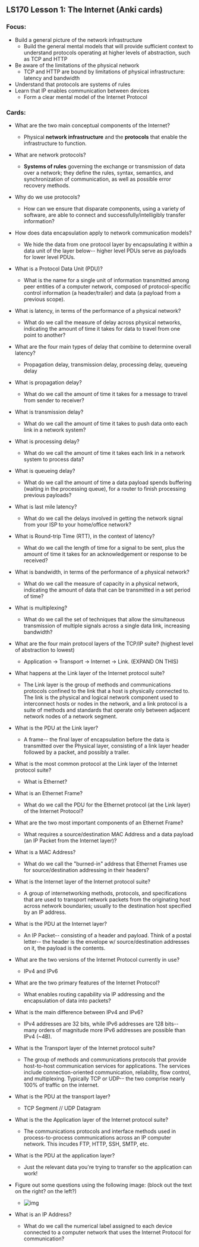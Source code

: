 ## LS170 Lesson 1: The Internet (Anki cards)

### Focus:

* Build a general picture of the network infrastructure
  * Build the general mental models that will provide sufficient context to understand protocols operating at higher levels of abstraction, such as TCP and HTTP
* Be aware of the limitations of the physical network
  * TCP and HTTP are bound by limitations of physical infrastructure: latency and bandwidth
* Understand that protocols are systems of rules
* Learn that IP enables communication between devices
  * Form a clear mental model of the Internet Protocol



### Cards:

* What are the two main conceptual components of the Internet?
  * Physical **network infrastructure** and the **protocols** that enable the infrastructure to function.
* What are network protocols?
  * **Systems of rules** governing the exchange or transmission of data over a network; they define the rules, syntax, semantics, and synchronization of communication, as well as possible error recovery methods.
* Why do we use protocols?
  * How can we ensure that disparate components, using a variety of software, are able to connect and successfully/intelligibly transfer information?
* How does data encapsulation apply to network communication models?
  * We hide the data from one protocol layer by encapsulating it within a data unit of the layer below-- higher level PDUs serve as payloads for lower level PDUs.
* What is a Protocol Data Unit (PDU)?
  * What is the name for a single unit of information transmitted among peer entities of a computer network, composed of protocol-specific control information (a header/trailer) and data (a payload from a previous scope).
* What is latency, in terms of the performance of a physical network?
  * What do we call the measure of delay across physical networks, indicating the amount of time it takes for data to travel from one point to another?
* What are the four main types of delay that combine to determine overall latency?
  * Propagation delay, transmission delay, processing delay, queueing delay
* What is propagation delay?
  * What do we call the amount of time it takes for a message to travel from sender to receiver?
* What is transmission delay?
  * What do we call the amount of time it takes to push data onto each link in a network system?
* What is processing delay?
  * What do we call the amount of time it takes each link in a network system to process data?
* What is queueing delay?
  * What do we call the amount of time a data payload spends buffering (waiting in the processing queue), for a router to finish processing previous payloads?
* What is last mile latency?
  * What do we call the delays involved in getting the network signal from your ISP to your home/office network?
* What is Round-trip Time (RTT), in the context of latency?
  * What do we call the length of time for a signal to be sent, plus the amount of time it takes for an acknowledgement or response to be received?
* What is bandwidth, in terms of the performance of a physical network?
  * What do we call the measure of capacity in a physical network, indicating the amount of data that can be transmitted in a set period of time?
* What is multiplexing?
  * What do we call the set of techniques that allow the simultaneous transmission of multiple signals across a single data link, increasing bandwidth?
* What are the four main protocol layers of the TCP/IP suite? (highest level of abstraction to lowest)
  * Application -> Transport -> Internet -> Link. (EXPAND ON THIS)
* What happens at the Link layer of the Internet protocol suite?
  * The Link layer is the group of methods and communications protocols confined to the link that a host is physically connected to. The link is the physical and logical network component used to interconnect hosts or nodes in the network, and a link protocol is a suite of methods and standards that operate only between adjacent network nodes of a network segment.
* What is the PDU at the Link layer?
  * A frame-- the final layer of encapsulation before the data is transmitted over the Physical layer, consisting of a link layer header followed by a packet, and possibly a trailer.
* What is the most common protocol at the Link layer of the Internet protocol suite?
  * What is Ethernet?
* What is an Ethernet Frame?
  * What do we call the PDU for the Ethernet protocol (at the Link layer) of the Internet Protocol?
* What are the two most important components of an Ethernet Frame?
  * What requires a source/destination MAC Address and a data payload (an IP Packet from the Internet layer)?
* What is a MAC Address?
  * What do we call the "burned-in" address that Ethernet Frames use for source/destination addressing in their headers?
* What is the Internet layer of the Internet protocol suite?
  * A group of internetworking methods, protocols, and specifications that are used to transport network packets from the originating host across network boundaries; usually to the destination host specified by an IP address.
* What is the PDU at the Internet layer?
  * An IP Packet-- consisting of a header and payload. Think of a postal letter-- the header is the envelope w/ source/destination addresses on it, the payload is the contents.
* What are the two versions of the Internet Protocol currently in use?
  * IPv4 and IPv6
* What are the two primary features of the Internet Protocol?
  * What enables routing capability via IP addressing and the encapsulation of data into packets?
* What is the main difference between IPv4 and IPv6?
  * IPv4 addresses are 32 bits, while IPv6 addresses are 128 bits-- many orders of magnitude more IPv6 addresses are possible than IPv4 (~4B).
* What is the Transport layer of the Internet protocol suite?
  * The group of methods and communications protocols that provide host-to-host communication services for applications. The services include connection-oriented communication, reliability, flow control, and multiplexing. Typically TCP or UDP-- the two comprise nearly 100% of traffic on the internet.
* What is the PDU at the transport layer?
  * TCP Segment // UDP Datagram

* What is the the Application layer of the Internet protocol suite?
  * The communications protocols and interface methods used in process-to-process communications across an IP computer network. This incudes FTP, HTTP, SSH, SMTP, etc.
* What is the PDU at the application layer?
  * Just the relevant data you're trying to transfer so the application can work!
* Figure out some questions using the following image: (block out the text on the right? on the left?)
  * ![img](https://upload.wikimedia.org/wikipedia/commons/thumb/3/3b/UDP_encapsulation.svg/1920px-UDP_encapsulation.svg.png)

* What is an IP Address?
  * What do we call the numerical label assigned to each device connected to a computer network that uses the Internet Protocol for communication?